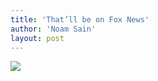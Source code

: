 ```yaml
---
title: 'That’ll be on Fox News'
author: 'Noam Sain'
layout: post
---
```


![](https://3.bp.blogspot.com/_8aN4krk1nsk/TG-_noXr1GI/AAAAAAAAAbg/7eTkyDz-KA4/s1600/20100309.jpg)
